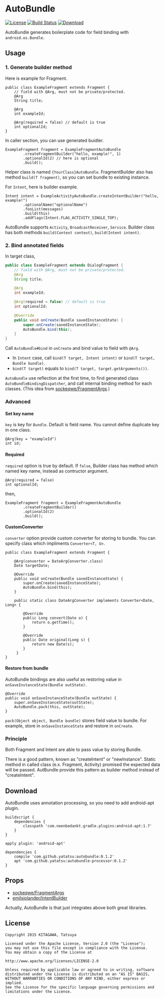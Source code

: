 # AutoBundle

[![License](https://img.shields.io/badge/license-Apache%202-blue.svg)](https://www.apache.org/licenses/LICENSE-2.0)
[![Build Status](https://travis-ci.org/yatatsu/AutoBundle.svg?branch=master)](https://travis-ci.org/yatatsu/AutoBundle)
[ ![Download](https://api.bintray.com/packages/yatatsu/maven/autobundle-processor/images/download.svg) ](https://bintray.com/yatatsu/maven/autobundle-processor/_latestVersion)

AutoBundle generates boilerplate code for field binding with ``android.os.Bundle``. 

## Usage

### 1. Generate builder method

Here is example for Fragment.

```
public class ExampleFragment extends Fragment {
    // field with @Arg, must not be private/protected.
    @Arg
    String title;

    @Arg
    int exampleId;

    @Arg(required = false) // default is true
    int optionalId;
}
```

In caller section, you can use generated buidler.

```
ExampleFragment fragment = ExampleFragmentAutoBundle
        .createFragmentBuilder("hello, example!", 1)
        .optionalId(2) // here is optional
        .build();
```

Helper class is named ``{YourClass}AutoBundle``.
FragmentBuilder also has method ``build(T fragment)``,
so you can set bundle to existing instance.

For ``Intent``, here is builder example.

```
Intent intent = ExampleActivityAutoBundle.createIntentBuilder("hello, example!")
        .optionalName("optionalName")
        .fooList(messages)
        .build(this)
        .addFlags(Intent.FLAG_ACTIVITY_SINGLE_TOP);
```

AutoBundle supports ``Activity``, ``BroadcastReceiver``, ``Service``.
Builder class has both methods ``build(Context context)``, ``build(Intent intent)``.

### 2. Bind annotated fields

In target class,

```ExampleFragment.java
public class ExampleFragment extends DialogFragment {
    // field with @Arg, must not be private/protected.
    @Arg
    String title;

    @Arg
    int exampleId;

    @Arg(required = false) // default is true
    int optionalId;

    @Override
    public void onCreate(Bundle savedInstanceState) {
        super.onCreate(savedInstanceState);
        AutoBundle.bind(this);
    }
}
```

Call ``AutoBundle#bind`` in ``onCreate`` and bind value to field with ``@Arg``.

- In ``Intent`` case, call ``bind(T target, Intent intent)`` or ``bind(T target, Bundle bundle)``.
- ``bind(T target)`` equals to ``bind(T target, target.getArguments())``.

``AutoBundle`` use reflection at the first time, to find generated class ``AutoBundleBindingDispatcher``,
and call internal binding method for each classes.
(This idea from [sockeqwe/FragmentArgs](https://github.com/sockeqwe/fragmentargs).)

### Advanced

#### Set key name

``key`` is key for ``Bundle``. Default is field name.
You cannot define duplicate key in one class.

```
@Arg(key = "exampleId")
int id;
```

#### Required

``required`` option is true by default.
If ``false``, Builder class has method which named key name, instead as contructor argument.

```
@Arg(required = false)
int optionalId;
```

then,

```
ExampleFragment fragment = ExampleFragmentAutoBundle
        .createFragmentBuilder()
        .optionalId(2)
        .build();
```

#### CustomConverter

``converter`` option provide custom converter for storing to bundle.
You can specify class which impliments ``Converter<T, U>``.

```
public class ExampleFragment extends Fragment {

    @Arg(converter = DateArgConverter.class)
    Date targetDate;

    @Override
    public void onCreate(Bundle savedInstanceState) {
        super.onCreate(savedInstanceState);
        AutoBundle.bind(this);
    }

    public static class DateArgConverter implements Converter<Date, Long> {

        @Override
        public Long convert(Date o) {
            return o.getTime();
        }

        @Override
        public Date original(Long s) {
            return new Date(s);
        }
     }
}
```

#### Restore from bundle

AutoBundle bindings are also useful as restoring value in ``onSaveInstanceState(Bundle outState)``.

```
@Override
public void onSaveInstanceState(Bundle outState) {
    super.onSaveInstanceState(outState);
    AutoBundle.pack(this, outState);
}
```

``pack(Object object, Bundle bundle)`` stores field value to bundle.
For example, store in ``onSaveInstanceState`` and restore in ``onCreate``.

### Principle

Both Fragment and Intent are able to pass value by storing Bundle.

There is a good pattern, known as "createIntent" or "newInstance".
Static method in called class (e.x. Fragment, Activity) promised the expected data will be passed.
AutBundle provide this pattern as builder method instead of "createIntent".

## Download

AutoBundle uses annotation processing, so you need to add android-apt plugin.

```
buildscript {
    dependencies {
        classpath 'com.neenbedankt.gradle.plugins:android-apt:1.7'
    }
}

apply plugin: 'android-apt'

dependencies {
    compile 'com.github.yatatsu:autobundle:0.1.2'
    apt 'com.github.yatatsu:autobundle-processor:0.1.2'
}
```

## Props

- [sockeqwe/FragmentArgs](https://github.com/sockeqwe/fragmentargs)
- [emilsjolander/IntentBuilder](https://github.com/emilsjolander/IntentBuilder)

Actually, AutoBundle is that just integrates above both great libraries.

## License

```
Copyright 2015 KITAGAWA, Tatsuya

Licensed under the Apache License, Version 2.0 (the "License");
you may not use this file except in compliance with the License.
You may obtain a copy of the License at

http://www.apache.org/licenses/LICENSE-2.0

Unless required by applicable law or agreed to in writing, software
distributed under the License is distributed on an "AS IS" BASIS,
WITHOUT WARRANTIES OR CONDITIONS OF ANY KIND, either express or implied.
See the License for the specific language governing permissions and
limitations under the License.
```
